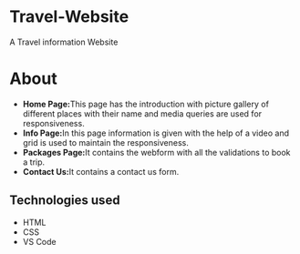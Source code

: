 # Travel-Website
A Travel information Website
# About
<ul>
<li><b>Home Page:</b>This page has the introduction with picture gallery of different places with their name and media queries are used for responsiveness.</li>
<li><b>Info Page:</b>In this page information is given with the help of a video and grid is used to maintain the responsiveness.</li>
<li><b>Packages Page:</b>It contains the webform with all the validations to book a trip.</li>
<li><b>Contact Us:</b>It contains a contact us form.</li>
</ul>
<h2>Technologies used</h2>
<ul>
<li>HTML</li>
<li>CSS</li>
<li>VS Code</li>
</ul>
